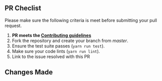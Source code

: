 <!--# Submitting Pull Request
We love PRs and appreciate any help you can offer.
-->

## PR Checlist
Please make sure the following criteria is meet before submitting your pull request.

1. <strong>PR meets the  [Contributing guidelines](./CONTRIBUTING.md)</strong>
1. Fork the repository and create your branch from <i>master</i>.
1. Ensure the test suite passes (`yarn run test`).
1. Make sure your code lints (`yarn run lint`).
1. Link to the issue resolved with this PR

## Changes Made
<!--
Briefly summarize the changes made
-->